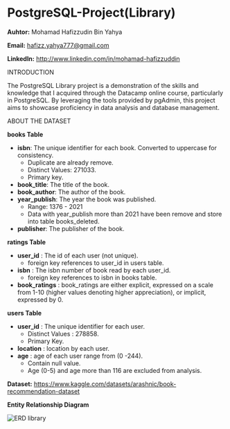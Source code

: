 # PostgreSQL-Project(Library)

**Auhtor:** Mohamad Hafizzudin Bin Yahya

**Email:** hafizz.yahya777@gmail.com

**LinkedIn:** http://www.linkedin.com/in/mohamad-hafizzuddin

INTRODUCTION

The PostgreSQL Library project is a demonstration of the skills and knowledge that I acquired through the Datacamp online course, particularly in PostgreSQL. By leveraging the tools provided by pgAdmin, this project aims to showcase proficiency in data analysis and database management.

ABOUT THE DATASET

**books Table**
- **isbn**: The unique identifier for each book. Converted to uppercase for consistency.
  - Duplicate are already remove.
  - Distinct Values: 271033.
  - Primary key.
- **book_title**: The title of the book.
- **book_author**: The author of the book.
- **year_publish**: The year the book was published.
  - Range: 1376 - 2021
  - Data with year_publish more than 2021 have been remove and store into table books_deleted.
- **publisher**: The publisher of the book.

**ratings Table**
- **user_id** : The id of each user (not unique).
  - foreign key references to user_id in users table.
- **isbn** : The isbn number of book read by each user_id.
  - foreign key references to isbn in books table.
- **book_ratings** : book_ratings are either explicit, expressed on a scale from 1-10 (higher values denoting higher appreciation), or implicit, expressed by 0.
  

 **users Table**
 - **user_id** : The unique identifier for each user.
   - Distinct Values : 278858.
   - Primary Key.
 - **location** : location by each user.
 - **age** : age of each user range from (0 -244).
   - Contain null value.
   - Age (0-5) and age more than 116 are excluded from analysis.
  
**Dataset:** https://www.kaggle.com/datasets/arashnic/book-recommendation-dataset

**Entity Relationship Diagram**

![ERD library](https://github.com/hfzzddn/SQL-Server-Project-Library-/assets/157438704/c134e811-5f0a-43fb-a62b-54f204777858)

 

